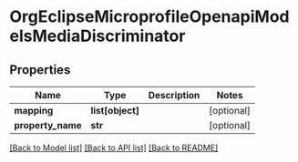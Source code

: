 # OrgEclipseMicroprofileOpenapiModelsMediaDiscriminator

## Properties
Name | Type | Description | Notes
------------ | ------------- | ------------- | -------------
**mapping** | **list[object]** |  | [optional] 
**property_name** | **str** |  | [optional] 

[[Back to Model list]](../README.md#documentation-for-models) [[Back to API list]](../README.md#documentation-for-api-endpoints) [[Back to README]](../README.md)

